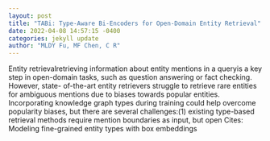```yaml
--- 
layout: post 
title: "TABi: Type-Aware Bi-Encoders for Open-Domain Entity Retrieval" 
date: 2022-04-08 14:57:15 -0400 
categories: jekyll update 
author: "MLDY Fu, MF Chen, C R" 
--- 
```

Entity retrievalretrieving information about entity mentions in a queryis a key step in open-domain tasks, such as question answering or fact checking. However, state- of-the-art entity retrievers struggle to retrieve rare entities for ambiguous mentions due to biases towards popular entities. Incorporating knowledge graph types during training could help overcome popularity biases, but there are several challenges:(1) existing type-based retrieval methods require mention boundaries as input, but open Cites: Modeling fine-grained entity types with box embeddings